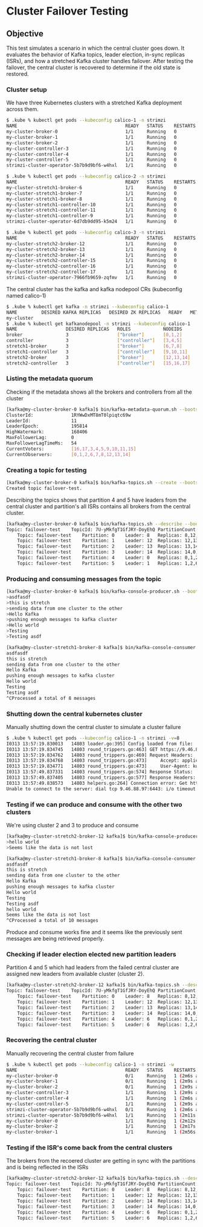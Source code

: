 # Cluster Failover Testing
## Objective

This test simulates a scenario in which the central cluster goes down. It evaluates the behavior of Kafka topics, leader election, in-sync replicas (ISRs), and how a stretched Kafka cluster handles failover. After testing the failover, the central cluster is recovered to determine if the old state is restored.

### Cluster setup
We have three Kubernetes clusters with a stretched Kafka deployment across them.

```bash
$ .kube % kubectl get pods --kubeconfig calico-1 -n strimzi
NAME                                        READY   STATUS    RESTARTS   AGE
my-cluster-broker-0                         1/1     Running   0          23h
my-cluster-broker-1                         1/1     Running   0          23h
my-cluster-broker-2                         1/1     Running   0          23h
my-cluster-controller-3                     1/1     Running   0          23h
my-cluster-controller-4                     1/1     Running   0          23h
my-cluster-controller-5                     1/1     Running   0          23h
strimzi-cluster-operator-5b7b9d9bf6-w4hxl   1/1     Running   0          23h
```

```bash
$ .kube % kubectl get pods --kubeconfig calico-2 -n strimzi
NAME                                        READY   STATUS    RESTARTS   AGE
my-cluster-stretch1-broker-6                1/1     Running   0          23h
my-cluster-stretch1-broker-7                1/1     Running   0          23h
my-cluster-stretch1-broker-8                1/1     Running   0          23h
my-cluster-stretch1-controller-10           1/1     Running   0          23h
my-cluster-stretch1-controller-11           1/1     Running   0          23h
my-cluster-stretch1-controller-9            1/1     Running   0          23h
strimzi-cluster-operator-6d7db9dd95-k5m24   1/1     Running   0          23h
```

```bash
$ .kube % kubectl get pods --kubeconfig calico-3 -n strimzi
NAME                                        READY   STATUS    RESTARTS   AGE
my-cluster-stretch2-broker-12               1/1     Running   0          23h
my-cluster-stretch2-broker-13               1/1     Running   0          23h
my-cluster-stretch2-broker-14               1/1     Running   0          23h
my-cluster-stretch2-controller-15           1/1     Running   0          23h
my-cluster-stretch2-controller-16           1/1     Running   0          23h
my-cluster-stretch2-controller-17           1/1     Running   0          23h
strimzi-cluster-operator-7966fb9659-zqfmv   1/1     Running   0          23h
```

The central cluster has the kafka and kafka nodepool CRs (kubeconfig named calico-1)
```bash
$ .kube % kubectl get kafka -n strimzi --kubeconfig calico-1
NAME         DESIRED KAFKA REPLICAS   DESIRED ZK REPLICAS   READY   METADATA STATE   WARNINGS
my-cluster
$ .kube % kubectl get kafkanodepool -n strimzi --kubeconfig calico-1
NAME                  DESIRED REPLICAS   ROLES            NODEIDS
broker                3                  ["broker"]       [0,1,2]
controller            3                  ["controller"]   [3,4,5]
stretch1-broker       3                  ["broker"]       [6,7,8]
stretch1-controller   3                  ["controller"]   [9,10,11]
stretch2-broker       3                  ["broker"]       [12,13,14]
stretch2-controller   3                  ["controller"]   [15,16,17]
```

### Listing the metadata quorum
Checking if the metadata shows all the brokers and controllers from all the cluster
```bash
[kafka@my-cluster-broker-0 kafka]$ bin/kafka-metadata-quorum.sh --bootstrap-server my-cluster-kafka-bootstrap.strimzi.svc:9092 describe --status
ClusterId:              1RYWwDxMT8mT0lpiqtc69w
LeaderId:               11
LeaderEpoch:            195814
HighWatermark:          168406
MaxFollowerLag:         0
MaxFollowerLagTimeMs:   54
CurrentVoters:          [16,17,3,4,5,9,10,11,15]
CurrentObservers:       [0,1,2,6,7,8,12,13,14]
```

### Creating a topic for testing
```bash
[kafka@my-cluster-broker-0 kafka]$ bin/kafka-topics.sh --create --bootstrap-server my-cluster-kafka-bootstrap.strimzi.svc:9092 --replication-factor 6 --partitions 6 --topic failover-test
Created topic failover-test.
```

Describing the topics shows that partition 4 and 5 have leaders from the central cluster and partition's all ISRs contains all brokers from the central cluster.
```bash
[kafka@my-cluster-broker-0 kafka]$ bin/kafka-topics.sh --describe --bootstrap-server my-cluster-kafka-bootstrap.strimzi.svc:9092 --topic failover-test
Topic: failover-test	TopicId: 7U-yMkfgT1GfJRY-DoyEhQ	PartitionCount: 6	ReplicationFactor: 6	Configs: min.insync.replicas=2
	Topic: failover-test	Partition: 0	Leader: 8	Replicas: 8,12,13,14,0,1	Isr: 8,12,13,14,0,1	Elr: 	LastKnownElr:
	Topic: failover-test	Partition: 1	Leader: 12	Replicas: 12,13,14,0,1,2	Isr: 12,13,14,0,1,2	Elr: 	LastKnownElr:
	Topic: failover-test	Partition: 2	Leader: 13	Replicas: 13,14,0,1,2,6	Isr: 13,14,0,1,2,6	Elr: 	LastKnownElr:
	Topic: failover-test	Partition: 3	Leader: 14	Replicas: 14,0,1,2,6,7	Isr: 14,0,1,2,6,7	Elr: 	LastKnownElr:
	Topic: failover-test	Partition: 4	Leader: 0	Replicas: 0,1,2,6,7,8	Isr: 0,1,2,6,7,8	Elr: 	LastKnownElr:
	Topic: failover-test	Partition: 5	Leader: 1	Replicas: 1,2,6,7,8,12	Isr: 1,2,6,7,8,12	Elr: 	LastKnownElr:
```

### Producing and consuming messages from the topic 
```bash
[kafka@my-cluster-broker-0 kafka]$ bin/kafka-console-producer.sh --bootstrap-server  my-cluster-kafka-bootstrap.strimzi.svc:9092 --topic failover-test
>asdfasdf
>this is stretch
>sending data from one cluster to the other
>Hello Kafka
>pushing enough messages to kafka cluster
>Hello world
>Testing
>Testing asdf
```

```bash
[kafka@my-cluster-stretch1-broker-8 kafka]$ bin/kafka-console-consumer.sh --bootstrap-server  my-cluster-kafka-bootstrap.strimzi.svc:9092 --topic failover-test
asdfasdf
this is stretch
sending data from one cluster to the other
Hello Kafka
pushing enough messages to kafka cluster
Hello world
Testing
Testing asdf
^CProcessed a total of 8 messages
```

### Shutting down the central kubernetes cluster 
Manually shutting down the central cluster to simulate a cluster failure
```bash
$ .kube % kubectl get pods --kubeconfig calico-1 -n strimzi -v=8
I0313 13:57:19.830013   14803 loader.go:395] Config loaded from file:  calico-1
I0313 13:57:19.834745   14803 round_trippers.go:463] GET https://9.46.88.97:6443/api/v1/namespaces/strimzi/pods?limit=500
I0313 13:57:19.834762   14803 round_trippers.go:469] Request Headers:
I0313 13:57:19.834768   14803 round_trippers.go:473]     Accept: application/json;as=Table;v=v1;g=meta.k8s.io,application/json;as=Table;v=v1beta1;g=meta.k8s.io,application/json
I0313 13:57:19.834771   14803 round_trippers.go:473]     User-Agent: kubectl1.31.1/v1.31.1 (darwin/arm64) kubernetes/948afe5
I0313 13:57:49.837331   14803 round_trippers.go:574] Response Status:  in 30002 milliseconds
I0313 13:57:49.837405   14803 round_trippers.go:577] Response Headers:
I0313 13:57:49.838573   14803 helpers.go:264] Connection error: Get https://9.46.88.97:6443/api/v1/namespaces/strimzi/pods?limit=500: dial tcp 9.46.88.97:6443: i/o timeout
Unable to connect to the server: dial tcp 9.46.88.97:6443: i/o timeout
```

### Testing if we can produce and consume with the other two clusters
We're using cluster 2 and 3 to produce and consume
```bash
[kafka@my-cluster-stretch2-broker-12 kafka]$ bin/kafka-console-producer.sh --bootstrap-server  my-cluster-kafka-bootstrap.strimzi.svc:9092 --topic failover-test
>hello world
>Seems like the data is not lost
```

```bash
[kafka@my-cluster-stretch1-broker-8 kafka]$ bin/kafka-console-consumer.sh --bootstrap-server  my-cluster-kafka-bootstrap.strimzi.svc:9092 --topic failover-test --from-beginning
asdfasdf
this is stretch
sending data from one cluster to the other
Hello Kafka
pushing enough messages to kafka cluster
Hello world
Testing
Testing asdf
hello world
Seems like the data is not lost
^CProcessed a total of 10 messages
```
Produce and consume works fine and it seems like the previously sent messages are being retrieved properly.


### Checking if leader election elected new partition leaders
Partition 4 and 5 which had leaders from the failed central cluster are assigned new leaders from available cluster (cluster 2).
```bash
[kafka@my-cluster-stretch2-broker-12 kafka]$ bin/kafka-topics.sh --describe --bootstrap-server my-cluster-kafka-bootstrap.strimzi.svc:9092 --topic failover-test
Topic: failover-test	TopicId: 7U-yMkfgT1GfJRY-DoyEhQ	PartitionCount: 6	ReplicationFactor: 6	Configs: min.insync.replicas=2
	Topic: failover-test	Partition: 0	Leader: 8	Replicas: 8,12,13,14,0,1	Isr: 8,12,14,13	Elr: 	LastKnownElr:
	Topic: failover-test	Partition: 1	Leader: 12	Replicas: 12,13,14,0,1,2	Isr: 12,14,13	Elr: 	LastKnownElr:
	Topic: failover-test	Partition: 2	Leader: 13	Replicas: 13,14,0,1,2,6	Isr: 14,6,13	Elr: 	LastKnownElr:
	Topic: failover-test	Partition: 3	Leader: 14	Replicas: 14,0,1,2,6,7	Isr: 14,6,7	Elr: 	LastKnownElr:
	Topic: failover-test	Partition: 4	Leader: 6	Replicas: 0,1,2,6,7,8	Isr: 6,7,8	Elr: 	LastKnownElr:
	Topic: failover-test	Partition: 5	Leader: 6	Replicas: 1,2,6,7,8,12	Isr: 6,7,8,12	Elr: 	LastKnownElr:
```

### Recovering the central cluster
Manually recovering the central cluster from failure
```bash
$ .kube % kubectl get pods --kubeconfig calico-1 -n strimzi -w
NAME                                        READY   STATUS    RESTARTS       AGE
my-cluster-broker-0                         0/1     Running   1 (2m6s ago)   24h
my-cluster-broker-1                         0/1     Running   1 (2m9s ago)   23h
my-cluster-broker-2                         0/1     Running   1 (2m9s ago)   24h
my-cluster-controller-3                     1/1     Running   1 (2m9s ago)   24h
my-cluster-controller-4                     1/1     Running   1 (2m6s ago)   24h
my-cluster-controller-5                     1/1     Running   1 (2m9s ago)   24h
strimzi-cluster-operator-5b7b9d9bf6-w4hxl   0/1     Running   1 (2m6s ago)   24h
strimzi-cluster-operator-5b7b9d9bf6-w4hxl   1/1     Running   1 (2m11s ago)   24h
my-cluster-broker-0                         1/1     Running   1 (2m12s ago)   24h
my-cluster-broker-2                         1/1     Running   1 (2m17s ago)   24h
my-cluster-broker-1                         1/1     Running   1 (2m56s ago)   23h
```

### Testing if the ISR's come back from the central clusters
The brokers from the recoered cluster are getting in sync with the partitions and is being reflected in the ISRs
```bash
[kafka@my-cluster-stretch2-broker-12 kafka]$ bin/kafka-topics.sh --describe --bootstrap-server my-cluster-kafka-bootstrap.strimzi.svc:9092 --topic failover-test
Topic: failover-test	TopicId: 7U-yMkfgT1GfJRY-DoyEhQ	PartitionCount: 6	ReplicationFactor: 6	Configs: min.insync.replicas=2
	Topic: failover-test	Partition: 0	Leader: 8	Replicas: 8,12,13,14,0,1	Isr: 0,14,13,12,8	Elr: 	LastKnownElr:
	Topic: failover-test	Partition: 1	Leader: 12	Replicas: 12,13,14,0,1,2	Isr: 0,14,13,2,12	Elr: 	LastKnownElr:
	Topic: failover-test	Partition: 2	Leader: 14	Replicas: 13,14,0,1,2,6	Isr: 0,14,6,13,2	Elr: 	LastKnownElr:
	Topic: failover-test	Partition: 3	Leader: 14	Replicas: 14,0,1,2,6,7	Isr: 0,14,6,2,7	Elr: 	LastKnownElr:
	Topic: failover-test	Partition: 4	Leader: 6	Replicas: 0,1,2,6,7,8	Isr: 0,6,2,7,8	Elr: 	LastKnownElr:
	Topic: failover-test	Partition: 5	Leader: 6	Replicas: 1,2,6,7,8,12	Isr: 6,2,12,7,8	Elr: 	LastKnownElr:
```